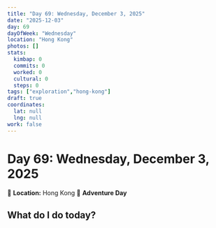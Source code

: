 ```yaml
---
title: "Day 69: Wednesday, December 3, 2025"
date: "2025-12-03"
day: 69
dayOfWeek: "Wednesday"
location: "Hong Kong"
photos: []
stats:
  kimbap: 0
  commits: 0
  worked: 0
  cultural: 0
  steps: 0
tags: ["exploration","hong-kong"]
draft: true
coordinates:
  lat: null
  lng: null
work: false
---
```

# Day 69: Wednesday, December 3, 2025

📍 **Location:** Hong Kong
🎒 **Adventure Day**

## What do I do today?



